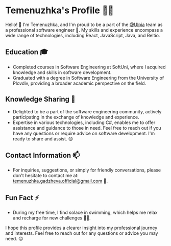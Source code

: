 # Temenuzhka's Profile 👩‍💻

Hello! 👋 I'm Temenuzhka, and I'm proud to be a part of the [@Ulpia]([https://www.linkedin.com/company/company-name](https://www.linkedin.com/company/ulpia-tech/mycompany/))
 team as a professional software engineer 🚀. My skills and experience encompass a wide range of technologies, including React, JavaScript, Java, and Reltio.

## Education 🎓
- Completed courses in Software Engineering at SoftUni, where I acquired knowledge and skills in software development.
- Graduated with a degree in Software Engineering from the University of Plovdiv, providing a broader academic perspective on the field.

## Knowledge Sharing 🤝
- Delighted to be a part of the software engineering community, actively participating in the exchange of knowledge and experience.
- Expertise in various technologies, including C#, enables me to offer assistance and guidance to those in need. Feel free to reach out if you have any questions or require advice on software development. I'm ready to share and assist. 😊

## Contact Information 📫
- For inquiries, suggestions, or simply for friendly conversations, please don't hesitate to contact me at: [temenuzhka.gadzheva.official@gmail.com](temenuzhka.gadzheva.official@gmail.com) 📩.

## Fun Fact ⚡
- During my free time, I find solace in swimming, which helps me relax and recharge for new challenges 🏊‍♀️.

I hope this profile provides a clearer insight into my professional journey and interests. Feel free to reach out for any questions or advice you may need. 😊
